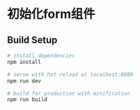 # 初始化form组件

## Build Setup

``` bash
# install dependencies
npm install

# serve with hot reload at localhost:8080
npm run dev

# build for production with minification
npm run build
```

